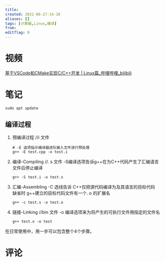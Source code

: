 ```yaml
---
title: 
created: 2022-06-27-14-18
aliases: []
tags: [计算器,Linux,编译]
from: 
editflag: 0
---
```


# 视频
[基于VSCode和CMake实现C/C++开发 | Linux篇_哔哩哔哩_bilibili](https://www.bilibili.com/video/BV1fy4y1b7TC?p=6&vd_source=8e43b8da5e07eef6f57edcd950d3b1d3)

# 笔记
```shell
sudo apt update
```


## 编译过程

1. 预编译过程   //i 文件
   ```
   # -E 选项指示编译器进队输入文件进行预处理
   g++ -E test.cpp -o test.i
   ```
2. 编译-Compiling   //. s 文件
   -S编译选项告诉g++在为C++代码产生了汇编语言文件后停止编译
   ```
   g++ -S test.i -o test.s
   ```
3. 汇编-Assembling
   -C 选线告诉 C++仅把源代码编译为及其语言的目标代码
   缺省时 g++建立的目标代码文件有一个. o 的扩展名
   ```
   g++ -c test.s -o test.o
   ```

4. 链接-Linking    //bin 文件
   -o 编译选项来为将产生的可执行文件用指定的文件名
   ```
   g++ test.o -o test
   ```


在日常使用中，用一步可以包含整个4个步骤。
# 评论
